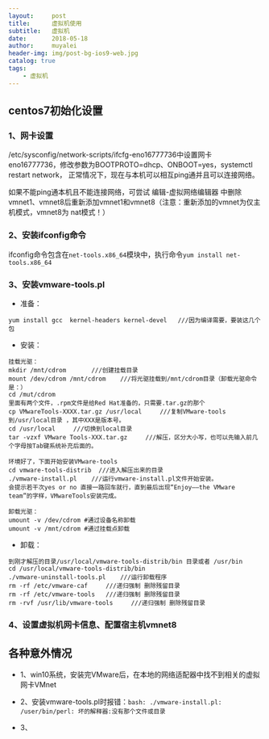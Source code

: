 ```yaml
---
layout:     post
title:      虚拟机使用
subtitle:   虚拟机
date:       2018-05-18
author:     muyalei
header-img: img/post-bg-ios9-web.jpg
catalog: true
tags:
    - 虚拟机
---
```


## centos7初始化设置

### 1、网卡设置

/etc/sysconfig/network-scripts/ifcfg-eno16777736中设置网卡eno16777736，修改参数为BOOTPROTO=dhcp、ONBOOT=yes，systemctl restart network，
正常情况下，现在与本机可以相互ping通并且可以连接网络。

如果不能ping通本机且不能连接网络，可尝试 编辑-虚拟网络编辑器 中删除vmnet1、vmnet8后重新添加vmnet1和vmnet8（注意：重新添加的vmnet为仅主机模式，vmnet8为
nat模式！）


### 2、安装ifconfig命令

ifconfig命令包含在`net-tools.x86_64`模块中，执行命令`yum install net-tools.x86_64`


### 3、安装vmware-tools.pl

- 准备：
```
yum install gcc  kernel-headers kernel-devel   ///因为编译需要，要装这几个包
```
- 安装：
```
挂载光驱：
mkdir /mnt/cdrom       ///创建挂载目录
mount /dev/cdrom /mnt/cdrom    ///将光驱挂载到/mnt/cdrom目录（卸载光驱命令是：）
cd /mut/cdrom 
里面有两个文件，.rpm文件是给Red Hat准备的，只需要.tar.gz的那个
cp VMwareTools-XXXX.tar.gz /usr/local     ///复制VMware-tools到/usr/local目录 ，其中XXX是版本号。
cd /usr/local     ///切换到local目录
tar -vzxf VMware Tools-XXX.tar.gz     ///解压，区分大小写，也可以先输入前几个字母按Tab键系统补充后面的。

环境好了，下面开始安装VMware-tools
cd vmware-tools-distrib  ///进入解压出来的目录
./vmware-install.pl    ///运行vmware-install.pl文件开始安装。
会提示若干次yes or no 直接一路回车就行，直到最后出现“Enjoy——the VMware team”的字样，VMwareTools安装完成。

卸载光驱：
umount -v /dev/cdrom #通过设备名称卸载
umount -v /mnt/cdrom #通过挂载点卸载
```
- 卸载：
```
到刚才解压的目录/usr/local/vmware-tools-distrib/bin 目录或者 /usr/bin
cd /usr/local/vmware-tools-distrib/bin
./vmware-uninstall-tools.pl    ///运行卸载程序
rm -rf /etc/vmware-caf     ///递归强制 删除残留目录
rm -rf /etc/vmware-tools   ///递归强制 删除残留目录
rm -rvf /usr/lib/vmware-tools     ///递归强制 删除残留目录
```

### 4、设置虚拟机网卡信息、配置宿主机vmnet8





## 各种意外情况

- 1、win10系统，安装完VMware后，在本地的网络适配器中找不到相关的虚拟网卡VMnet


- 2、安装vmware-tools.pl时报错：`bash: ./vmware-install.pl: /user/bin/perl: 坏的解释器:没有那个文件或目录`


- 3、

